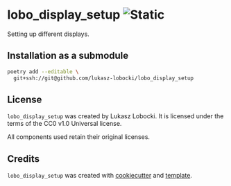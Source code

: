 # lobo_display_setup ![Static](https://img.shields.io/badge/trunek-soja-azure?style=for-the-badge&labelColor=lightcyan)

Setting up different displays.

## Installation as a submodule

```bash
poetry add --editable \
  git+ssh://git@github.com/lukasz-lobocki/lobo_display_setup
```

## License

`lobo_display_setup` was created by Lukasz Lobocki. It is licensed under the terms of the CC0 v1.0 Universal license.

All components used retain their original licenses.

## Credits

`lobo_display_setup` was created with [cookiecutter](https://cookiecutter.readthedocs.io/en/latest/) and [template](https://github.com/lukasz-lobocki/py-pkgs-cookiecutter).
